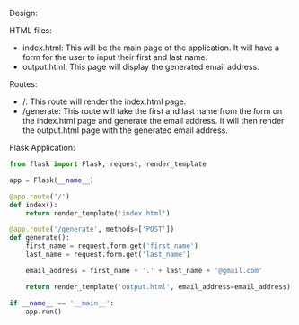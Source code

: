  Design:

HTML files:
- index.html: This will be the main page of the application. It will have a form for the user to input their first and last name.
- output.html: This page will display the generated email address.

Routes:
- /: This route will render the index.html page.
- /generate: This route will take the first and last name from the form on the index.html page and generate the email address. It will then render the output.html page with the generated email address.

Flask Application:

```python
from flask import Flask, request, render_template

app = Flask(__name__)

@app.route('/')
def index():
    return render_template('index.html')

@app.route('/generate', methods=['POST'])
def generate():
    first_name = request.form.get('first_name')
    last_name = request.form.get('last_name')

    email_address = first_name + '.' + last_name + '@gmail.com'

    return render_template('output.html', email_address=email_address)

if __name__ == '__main__':
    app.run()
```